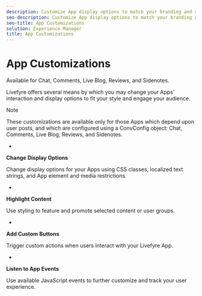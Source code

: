 ```yaml
---
description: Customize App display options to match your branding and style and add custom functionality.
seo-description: Customize App display options to match your branding and style and add custom functionality.
seo-title: App Customizations
solution: Experience Manager
title: App Customizations
---
```


# App Customizations

Available for Chat, Comments, Live Blog, Reviews, and Sidenotes.

Livefyre offers several means by which you may change your Apps’ interaction and display options to fit your style and engage your audience.

>[!NOTE]
>
>These customizations are available only for those Apps which depend upon user posts, and which are configured using a ConvConfig object: Chat, Comments, Live Blog, Reviews, and Sidenotes.
  *
  **Change Display Options**
  
  Change display options for your Apps using CSS classes, localized text strings, and App element and media restrictions.
  
  
  *
  **Highlight Content**
  
  Use styling to feature and promote selected content or user groups.
  
  
  *
  **Add Custom Buttons**
  
  Trigger custom actions when users interact with your Livefyre App.
  
  
  *
  **Listen to App Events**
  
  Use available JavaScript events to further customize and track your user experience.
  
  
